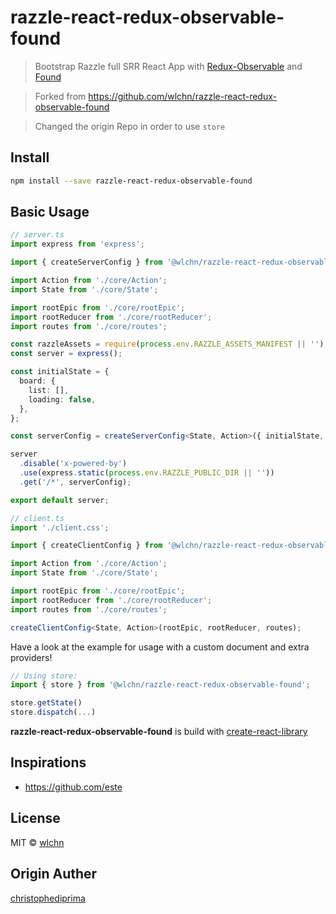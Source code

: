 # razzle-react-redux-observable-found

> Bootstrap Razzle full SRR React App with [Redux-Observable](https://redux-observable.js.org/) and [Found](https://github.com/4Catalyzer/found)

> Forked from https://github.com/wlchn/razzle-react-redux-observable-found

> Changed the origin Repo in order to use `store`

## Install

```bash
npm install --save razzle-react-redux-observable-found
```

## Basic Usage

```ts
// server.ts
import express from 'express';

import { createServerConfig } from '@wlchn/razzle-react-redux-observable-found';

import Action from './core/Action';
import State from './core/State';

import rootEpic from './core/rootEpic';
import rootReducer from './core/rootReducer';
import routes from './core/routes';

const razzleAssets = require(process.env.RAZZLE_ASSETS_MANIFEST || '');
const server = express();

const initialState = {
  board: {
    list: [],
    loading: false,
  },
};

const serverConfig = createServerConfig<State, Action>({ initialState, razzleAssets, rootEpic, rootReducer, routes });

server
  .disable('x-powered-by')
  .use(express.static(process.env.RAZZLE_PUBLIC_DIR || ''))
  .get('/*', serverConfig);

export default server;
```

```ts
// client.ts
import './client.css';

import { createClientConfig } from '@wlchn/razzle-react-redux-observable-found';

import Action from './core/Action';
import State from './core/State';

import rootEpic from './core/rootEpic';
import rootReducer from './core/rootReducer';
import routes from './core/routes';

createClientConfig<State, Action>(rootEpic, rootReducer, routes);
```

Have a look at the example for usage with a custom document and extra providers!


```ts
// Using store:
import { store } from '@wlchn/razzle-react-redux-observable-found';

store.getState()
store.dispatch(...)
```

**razzle-react-redux-observable-found** is build with [create-react-library](https://github.com/transitive-bullshit/create-react-library)

## Inspirations

- https://github.com/este

## License

MIT © [wlchn](https://github.com/wlchn)

## Origin Auther

[christophediprima](https://github.com/christophediprima)
